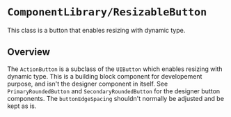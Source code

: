 # ``ComponentLibrary/ResizableButton``

This class is a button that enables resizing with dynamic type.

## Overview

The `ActionButton` is a subclass of the `UIButton` which enables resizing with dynamic type. This is a building block component for developement purpose, and isn't the designer component in itself. See ``PrimaryRoundedButton`` and ``SecondaryRoundedButton`` for the designer button components. The `buttonEdgeSpacing` shouldn't normally be adjusted and be kept as is.

